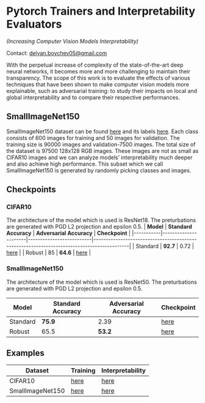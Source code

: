 # Pytorch Trainers and Interpretability Evaluators

_(Increasing Computer Vision Models Interpretability)_

Contact: delyan.boychev05@gmail.com 

With the perpetual increase of complexity of the state-of-the-art deep neural networks, it becomes more and more challenging to maintain their transparency. The scope of this work is to evaluate the effects of various techniques that have been shown to make computer vision models more explainable, such as adversarial training: to study their impacts on local and global interpretability and to compare their respective performances.

## SmallImageNet150

SmallImageNet150 dataset can be found [here](https://drive.google.com/file/d/1619V_hLgH3mhZSVCYuYO1G7y0088A1vq/view?usp=sharing) and its labels [here](https://drive.google.com/file/d/1t71KG_u-X-LCAFJ94Kg0pqNBajumEEsu/view?usp=sharing). Each class consists of 600 images for training and 50 images for validation. The training size is 90000 images and validation-7500 images. The total size of the dataset is 97500 128x128 RGB images. These images are not as small as CIFAR10 images and we can analyze models’ interpretability much deeper and also achieve high performance. This subset which we call SmallImageNet150 is generated by randomly picking classes and images.

## Checkpoints

### CIFAR10

The architecture of the model which is used is ResNet18. The preturbations are generated with PGD L2 projection and epsilon 0.5.
| **Model** | **Standard Accuracy** | **Adversarial Accuracy** | **Checkpoint** |
|-----------|----------------------|--------------------------|--------------------------------------------------------------------------------------------|
| Standard | **92.7** | 0.72 | [here](https://drive.google.com/file/d/1t71KG_u-X-LCAFJ94Kg0pqNBajumEEsu/view?usp=sharing) |
| Robust | 85 | **64.6** | [here](https://drive.google.com/file/d/1t71KG_u-X-LCAFJ94Kg0pqNBajumEEsu/view?usp=sharing) |

### SmallImageNet150

The architecture of the model which is used is ResNet50. The preturbations are generated with PGD L2 projection and epsilon 0.5.

| **Model** | **Standard Accuracy** | **Adversarial Accuracy** | **Checkpoint**                                                                             |
| --------- | -------------------- | ------------------------ | ------------------------------------------------------------------------------------------ |
| Standard   | **75.9**             | 2.39                     | [here](https://drive.google.com/file/d/1zpHIJ_dPYb6-Seqtbk9YoWSItvdwU-GO/view?usp=sharing) |
| Robust    | 65.5                 | **53.2**                 | [here](https://drive.google.com/file/d/1_5bKIy4n0rtbRy0YK64BUblnBqUnISMv/view?usp=sharing) |

## Examples

| **Dataset**      | **Training**                                 | **Interpretability**                                    |
| ---------------- | -------------------------------------------- | ------------------------------------------------------- |
| CIFAR10          | [here](./examples/cifar10_train.ipynb)       | [here](./examples/cifar10_interpretability.ipynb)       |
| SmallImageNet150 | [here](./examples/smallimagenet_train.ipynb) | [here](./examples/smallimagenet_interpretability.ipynb) |
